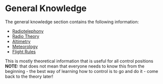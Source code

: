 # General Knowledge

The general knowledge section contains the following information:

- [Radiotelephony](./radiotelephony.md)
- [Radio Theory](./radio_theory.md)
- [Altimetry](./altimetry.md)
- [Meteorology](./meteorology.md)
- [Flight Rules](./flight_rules.md)

This is mostly theoretical information that is useful for all control positions **NOTE:** that does not mean that everyone needs to know this from the beginning - the best way of learning how to control is to go and do it - come back to the theory later!